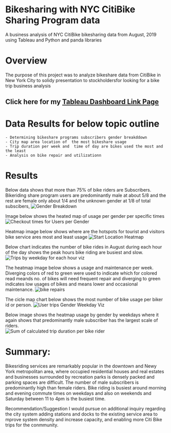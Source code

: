 # Bikesharing with NYC CitiBike Sharing Program data
A business analysis of NYC CitiBike bikesharing data from August, 2019 using Tableau and Python and panda libraries

# Overview
The purpose of this project was to analyze bikeshare data from CitiBike in New York City to solidy presentation  to stockholdersfor looking for a bike trip business analysis

## Click here for my [Tableau Dashboard Link Page](https://public.tableau.com/app/profile/th3304/viz/NYC_Citibike_Challenge_16441182375560/NYCCitibikeSharingProgram-Analysis?publish=yes)

# Data Results for below topic outline
    - Determining bikeshare programs subscribers gender breakddown
    - City map area location of  the most bikeshare usage
    - Trip duration per week and  time of day are bikes used the most and the least
    - Analysis on bike repair and utilizationn

# Results
Below data shows that more than 75% of bike riders are Subscribers. Bikeriding share program users are predominantly male at about 5/8 and the rest are female only about 1/4 and the unknown gender at 1/8 of total subscibers,
![Gender Breakdown](https://user-images.githubusercontent.com/92903447/152702772-76edb14d-624d-42d6-9c2c-fa83e946be08.png)

Image below shows the heated map of usage per gender per specific times
![Checkout times for Users per Gender](https://user-images.githubusercontent.com/92903447/152701931-39a4405e-6f93-401d-aeac-c7c100e3259b.png)

Heatmap image below shows where are the hotspots for tourist and visitors bike service ares most and least usage 
![Start Location Heatmap](https://user-images.githubusercontent.com/92903447/152701940-812326a9-57ee-47d8-9896-34148a0eaf6b.png)

Below chart indicates the number of bike rides in August during each hour  of the day shows the peak hours bike riding are busiest and slow.
![Trips by weekday for each hour viz](https://user-images.githubusercontent.com/92903447/152701949-a9def7d0-88fe-4b87-a4f6-cb52da22b2c5.png)

The heatmap image below shows  a usage and maintenance per week. Diverging colors of red to green were used to indicate which for colored read meands  no. of bikes will need frequent repair and diverging to green indicates low usages of bikes and means lower and occasional maintenance.
![bike repairs](https://user-images.githubusercontent.com/92903447/152701952-de5fe7f4-2390-4c33-86d2-d16f2cc5af3c.png)

The cicle map chart below shows the most number of bike usage per biker id or person. 
![User trips Gender Weekday Viz](https://user-images.githubusercontent.com/92903447/152701962-a6e0c98a-d112-45fb-9209-2e6ea4b71ce7.png)

Below image shows the heatmap usage by gender by weekdays where it again shows that predominantly male subscriber has the largest scale of riders.  
![Sum of calculated trip duration per bike rider](https://user-images.githubusercontent.com/92903447/152704036-d28aa551-58c4-4bed-9e62-be09b3fc2c97.png)


# Summary:

Bikesriding services are remarkably popular in the downtown and Newy York metropolitan area,  where occupied  residential houses and real estates and businesses surrounded by recreation parks  is densely packed and parking spaces are difficult. The number of male subscribers  is predominantly high than female riders. Bike riding is busiest  around morning and evening commute times on weekdays and also on weekends and Saturday between 11 to 4pm is the busiest time.


Recommendation/Suggestion 
I would pursue on additional inquiry regarding the city system  adding stations and docks to the existing service area to mprove system density and increase capacity, and  enabling more Citi Bike trips for the conmmunity. 


